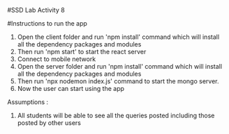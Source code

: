 #SSD Lab Activity 8

#Instructions to run the app
1. Open the client folder and run 'npm install' command which will install all the dependency packages and modules
2. Then run 'npm start' to start the react server
3. Connect to mobile network
4. Open the server folder and run 'npm install' command which will install all the dependency packages and modules
5. Then run 'npx nodemon index.js' command to start the mongo server.
6. Now the user can start using the app

Assumptions : 
1. All students will be able to see all the queries posted including those posted by other users

